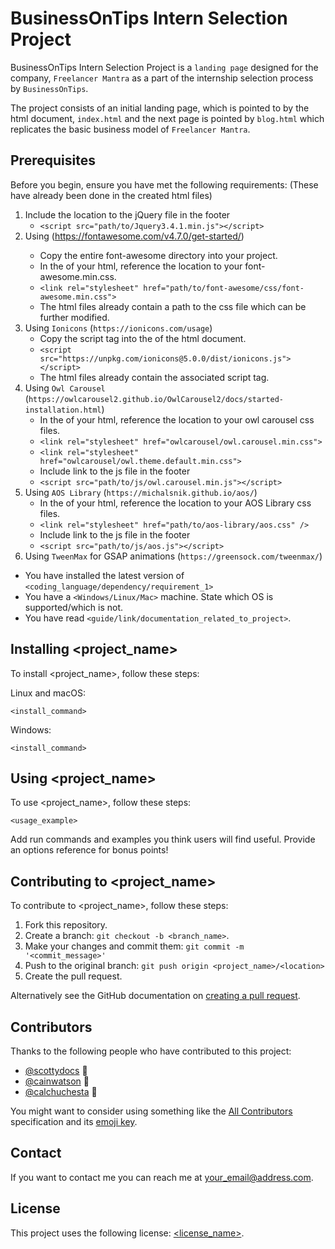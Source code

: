 # BusinessOnTips Intern Selection Project

<!--- These are examples. See https://shields.io for others or to customize this set of shields. You might want to include dependencies, project status and licence info here --->


BusinessOnTips Intern Selection Project is a `landing page` designed for the company, `Freelancer Mantra` as a part of the internship selection process by `BusinessOnTips`.

The project consists of an initial landing page, which is pointed to by the html document, `index.html` and the next page is pointed by `blog.html` which replicates the basic business model of `Freelancer Mantra`.

## Prerequisites

Before you begin, ensure you have met the following requirements: (These have already been done in the created html files)
<!--- These are just example requirements. Add, duplicate or remove as required --->
1. Include the location to the jQuery file in the footer
   * `<script src="path/to/Jquery3.4.1.min.js"></script>`
2. Using <Font Awesome Icons>(https://fontawesome.com/v4.7.0/get-started/)
   * Copy the entire font-awesome directory into your project.
   * In the <head> of your html, reference the location to your font-awesome.min.css. 
   * `<link rel="stylesheet" href="path/to/font-awesome/css/font-awesome.min.css">`
   * The html files already contain a path to the css file which can be further modified.
3. Using `Ionicons` (`https://ionicons.com/usage`)
   * Copy the script tag into the <head> of the html document.
   * `<script src="https://unpkg.com/ionicons@5.0.0/dist/ionicons.js"></script>`
   * The html files already contain the associated script tag.
4. Using `Owl Carousel` (`https://owlcarousel2.github.io/OwlCarousel2/docs/started-installation.html`)
   * In the <head> of your html, reference the location to your owl carousel css files.
   * `<link rel="stylesheet" href="owlcarousel/owl.carousel.min.css">`
   * `<link rel="stylesheet" href="owlcarousel/owl.theme.default.min.css">`
   * Include link to the js file in the footer
   * `<script src="path/to/js/owl.carousel.min.js"></script>`
5. Using `AOS Library` (`https://michalsnik.github.io/aos/`)
   * In the <head> of your html, reference the location to your AOS Library css files.
   * `<link rel="stylesheet" href="path/to/aos-library/aos.css" />`
   * Include link to the js file in the footer
   * `<script src="path/to/js/aos.js"></script>`
6. Using `TweenMax` for GSAP animations (`https://greensock.com/tweenmax/`)
* You have installed the latest version of `<coding_language/dependency/requirement_1>`
* You have a `<Windows/Linux/Mac>` machine. State which OS is supported/which is not.
* You have read `<guide/link/documentation_related_to_project>`.

## Installing <project_name>

To install <project_name>, follow these steps:

Linux and macOS:
```
<install_command>
```

Windows:
```
<install_command>
```
## Using <project_name>

To use <project_name>, follow these steps:

```
<usage_example>
```

Add run commands and examples you think users will find useful. Provide an options reference for bonus points!

## Contributing to <project_name>
<!--- If your README is long or you have some specific process or steps you want contributors to follow, consider creating a separate CONTRIBUTING.md file--->
To contribute to <project_name>, follow these steps:

1. Fork this repository.
2. Create a branch: `git checkout -b <branch_name>`.
3. Make your changes and commit them: `git commit -m '<commit_message>'`
4. Push to the original branch: `git push origin <project_name>/<location>`
5. Create the pull request.

Alternatively see the GitHub documentation on [creating a pull request](https://help.github.com/en/github/collaborating-with-issues-and-pull-requests/creating-a-pull-request).

## Contributors

Thanks to the following people who have contributed to this project:

* [@scottydocs](https://github.com/scottydocs) 📖
* [@cainwatson](https://github.com/cainwatson) 🐛
* [@calchuchesta](https://github.com/calchuchesta) 🐛

You might want to consider using something like the [All Contributors](https://github.com/all-contributors/all-contributors) specification and its [emoji key](https://allcontributors.org/docs/en/emoji-key).

## Contact

If you want to contact me you can reach me at <your_email@address.com>.

## License
<!--- If you're not sure which open license to use see https://choosealicense.com/--->

This project uses the following license: [<license_name>](<link>).
